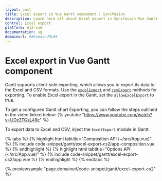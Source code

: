 ```yaml
---
layout: post
title: Excel export in Vue Gantt component | Syncfusion
description: Learn here all about Excel export in Syncfusion Vue Gantt component of Syncfusion Essential JS 2 and more.
control: Excel export 
platform: ej2-vue
documentation: ug
domainurl: ##DomainURL##
---
```


# Excel export in Vue Gantt component

Gantt supports client-side exporting, which allows you to export its data to the Excel and CSV formats. Use the [`excelExport`](https://ej2.syncfusion.com/vue/documentation/api/gantt/#excelexport) and [`csvExport`](https://ej2.syncfusion.com/vue/documentation/api/gantt/#csvexport) methods for exporting. To enable Excel export in the Gantt, set the [`allowExcelExport`](https://ej2.syncfusion.com/vue/documentation/api/gantt/#allowexcelexport) to true.

To get a configured Gantt chart Exporting, you can follow the steps outlined in the video linked below:
{% youtube "https://www.youtube.com/watch?v=UOx3TGsL48c" %}

To export data to Excel and CSV, inject the `ExcelExport` module in Gantt.

{% tabs %}
{% highlight html tabtitle="Composition API (~/src/App.vue)" %}
{% include code-snippet/gantt/excel-export-cs2/app-composition.vue %}
{% endhighlight %}
{% highlight html tabtitle="Options API (~/src/App.vue)" %}
{% include code-snippet/gantt/excel-export-cs2/app.vue %}
{% endhighlight %}
{% endtabs %}
        
{% previewsample "page.domainurl/code-snippet/gantt/excel-export-cs2" %}